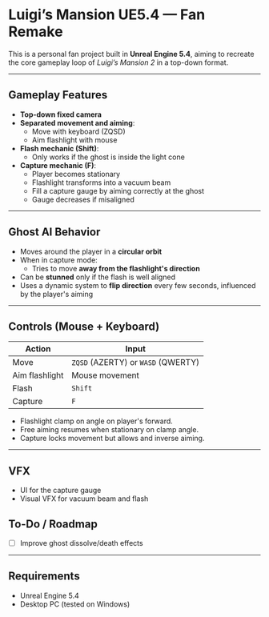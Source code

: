 # Luigi’s Mansion UE5.4 — Fan Remake

This is a personal fan project built in **Unreal Engine 5.4**, aiming to recreate the core gameplay loop of *Luigi’s Mansion 2* in a top-down format.

---

## Gameplay Features

- **Top-down fixed camera**
- **Separated movement and aiming**:
  - Move with keyboard (ZQSD)
  - Aim flashlight with mouse
- **Flash mechanic (Shift)**:
  - Only works if the ghost is inside the light cone
- **Capture mechanic (F)**:
  - Player becomes stationary
  - Flashlight transforms into a vacuum beam
  - Fill a capture gauge by aiming correctly at the ghost
  - Gauge decreases if misaligned

---

## Ghost AI Behavior

- Moves around the player in a **circular orbit**
- When in capture mode:
  - Tries to move **away from the flashlight's direction**
- Can be **stunned** only if the flash is well aligned
- Uses a dynamic system to **flip direction** every few seconds, influenced by the player's aiming

---

## Controls (Mouse + Keyboard)

| Action         | Input              |
|----------------|--------------------|
| Move           | `ZQSD` (AZERTY) or `WASD` (QWERTY) |
| Aim flashlight | Mouse movement     |
| Flash          | `Shift`            |
| Capture        | `F`                |

- Flashlight clamp on angle on player's forward.
- Free aiming resumes when stationary on clamp angle.
- Capture locks movement but allows and inverse aiming.

---
## VFX 
 - UI for the capture gauge
 - Visual VFX for vacuum beam and flash
## To-Do / Roadmap

- [ ] Improve ghost dissolve/death effects

---

## Requirements

- Unreal Engine 5.4
- Desktop PC (tested on Windows)


